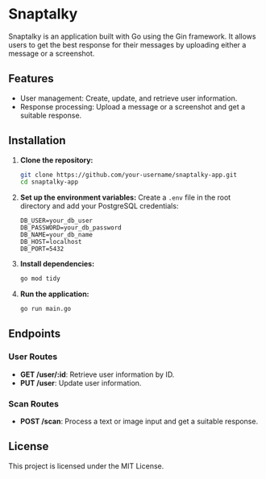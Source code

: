# Snaptalky

Snaptalky is an application built with Go using the Gin framework. It allows users to get the best response for their messages by uploading either a message or a screenshot.

## Features

- User management: Create, update, and retrieve user information.
- Response processing: Upload a message or a screenshot and get a suitable response.

## Installation

1. **Clone the repository:**
   ```bash
   git clone https://github.com/your-username/snaptalky-app.git
   cd snaptalky-app
   ```

2. **Set up the environment variables:**
   Create a `.env` file in the root directory and add your PostgreSQL credentials:
   ```env
   DB_USER=your_db_user
   DB_PASSWORD=your_db_password
   DB_NAME=your_db_name
   DB_HOST=localhost
   DB_PORT=5432
   ```

3. **Install dependencies:**
   ```bash
   go mod tidy
   ```

4. **Run the application:**
   ```bash
   go run main.go
   ```

## Endpoints

### User Routes

- **GET /user/:id**: Retrieve user information by ID.
- **PUT /user**: Update user information.

### Scan Routes

- **POST /scan**: Process a text or image input and get a suitable response.

## License

This project is licensed under the MIT License.

